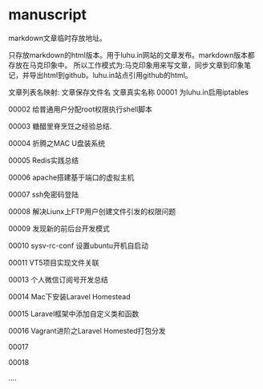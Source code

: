 # manuscript
markdown文章临时存放地址。

只存放markdown的html版本。用于luhu.in网站的文章发布。markdown版本都存放在马克印象中。
所以工作模式为:马克印象用来写文章，同步文章到印象笔记，并导出html到github。luhu.in站点引用github的html。


文章列表名映射:
文章保存文件名   文章真实名称
00001          为luhu.in启用iptables

00002     	   给普通用户分配root权限执行shell脚本

00003          糖醋里脊烹饪之经验总结.

00004          折腾之MAC U盘装系统

00005          Redis实践总结

00006          apache搭建基于端口的虚拟主机

00007          ssh免密码登陆

00008          解决Liunx上FTP用户创建文件引发的权限问题

00009          发现新的前后台开发模式

00010          sysv-rc-conf 设置ubuntu开机自启动

00011          VT5项目实现文件关联

00013          个人微信订阅号开发总结

00014          Mac下安装Laravel Homestead

00015          Laravel框架中添加自定义类和函数

00016          Vagrant进阶之Laravel Homested打包分发

00017

00018

....
